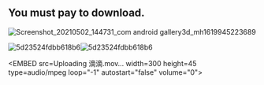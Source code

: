
## You must pay to download.


![Screenshot_20210502_144731_com android gallery3d_mh1619945223689](https://user-images.githubusercontent.com/82256583/116807539-47875f00-ab66-11eb-97c9-a34552845473.jpg)




![5d23524fdbb618b6](https://user-images.githubusercontent.com/82256583/116807894-41927d80-ab68-11eb-8283-d6df0f15c246.gif)![5d23524fdbb618b6](https://user-images.githubusercontent.com/82256583/116807924-84ecec00-ab68-11eb-8726-8caade0fa427.gif)







<EMBED src=Uploading 滴滴.mov… width=300 height=45 type=audio/mpeg loop="-1" autostart="false" volume="0"></EMBED>
